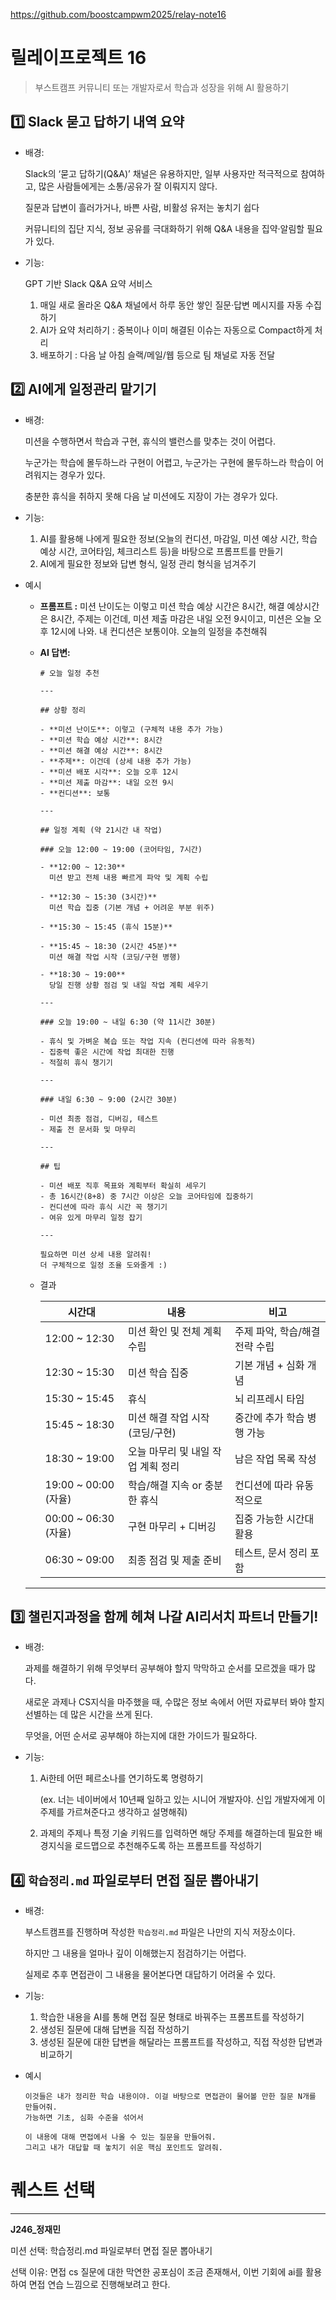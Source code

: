 https://github.com/boostcampwm2025/relay-note16

# 릴레이프로젝트 16

> 부스트캠프 커뮤니티 또는 개발자로서 학습과 성장을 위해 AI 활용하기
> 

## 1️⃣ Slack 묻고 답하기 내역 요약

- 배경:
    
    Slack의 ‘묻고 답하기(Q&A)’ 채널은 유용하지만, 일부 사용자만 적극적으로 참여하고, 많은 사람들에게는 소통/공유가 잘 이뤄지지 않다.
    
    질문과 답변이 흘러가거나, 바쁜 사람, 비활성 유저는 놓치기 쉽다
    
    커뮤니티의 집단 지식, 정보 공유를 극대화하기 위해 Q&A 내용을 집약·알림할 필요가 있다.
    
- 기능:
    
    GPT 기반 Slack Q&A 요약 서비스
    
    1. 매일 새로 올라온 Q&A 채널에서 하루 동안 쌓인 질문·답변 메시지를 자동 수집하기
    2. AI가 요약 처리하기 : 중복이나 이미 해결된 이슈는 자동으로 Compact하게 처리
    3. 배포하기 : 다음 날 아침 슬랙/메일/웹 등으로 팀 채널로 자동 전달

## 2️⃣ AI에게 일정관리 맡기기

- 배경:
    
    미션을 수행하면서 학습과 구현, 휴식의 밸런스를 맞추는 것이 어렵다.
    
    누군가는 학습에 몰두하느라 구현이 어렵고, 누군가는 구현에 몰두하느라 학습이 어려워지는 경우가 있다.
    
    충분한 휴식을 취하지 못해 다음 날 미션에도 지장이 가는 경우가 있다.
    
- 기능:
    1. AI를 활용해 나에게 필요한 정보(오늘의 컨디션, 마감일, 미션 예상 시간, 학습 예상 시간, 코어타임, 체크리스트 등)을 바탕으로 프롬프트를 만들기
    2. AI에게 필요한 정보와 답변 형식, 일정 관리 형식을 넘겨주기
- 예시
    - **프롬프트 :** 미션 난이도는 이렇고 미션 학습 예상 시간은 8시간, 해결 예상시간은 8시간, 주제는 이건데, 미션 제출 마감은 내일 오전 9시이고, 미션은 오늘 오후 12시에 나와. 내 컨디션은 보통이야. 오늘의 일정을 추천해줘
    - **AI 답변:**
        
        ```
        # 오늘 일정 추천
        
        ---
        
        ## 상황 정리
        
        - **미션 난이도**: 이렇고 (구체적 내용 추가 가능)
        - **미션 학습 예상 시간**: 8시간
        - **미션 해결 예상 시간**: 8시간
        - **주제**: 이건데 (상세 내용 추가 가능)
        - **미션 배포 시각**: 오늘 오후 12시
        - **미션 제출 마감**: 내일 오전 9시
        - **컨디션**: 보통
        
        ---
        
        ## 일정 계획 (약 21시간 내 작업)
        
        ### 오늘 12:00 ~ 19:00 (코어타임, 7시간)
        
        - **12:00 ~ 12:30**
          미션 받고 전체 내용 빠르게 파악 및 계획 수립
        
        - **12:30 ~ 15:30 (3시간)**
          미션 학습 집중 (기본 개념 + 어려운 부분 위주)
        
        - **15:30 ~ 15:45 (휴식 15분)**
        
        - **15:45 ~ 18:30 (2시간 45분)**
          미션 해결 작업 시작 (코딩/구현 병행)
        
        - **18:30 ~ 19:00**
          당일 진행 상황 점검 및 내일 작업 계획 세우기
        
        ---
        
        ### 오늘 19:00 ~ 내일 6:30 (약 11시간 30분)
        
        - 휴식 및 가벼운 복습 또는 작업 지속 (컨디션에 따라 유동적)
        - 집중력 좋은 시간에 작업 최대한 진행
        - 적절히 휴식 챙기기
        
        ---
        
        ### 내일 6:30 ~ 9:00 (2시간 30분)
        
        - 미션 최종 점검, 디버깅, 테스트
        - 제출 전 문서화 및 마무리
        
        ---
        
        ## 팁
        
        - 미션 배포 직후 목표와 계획부터 확실히 세우기
        - 총 16시간(8+8) 중 7시간 이상은 오늘 코어타임에 집중하기
        - 컨디션에 따라 휴식 시간 꼭 챙기기
        - 여유 있게 마무리 일정 잡기
        
        ---
        
        필요하면 미션 상세 내용 알려줘!
        더 구체적으로 일정 조율 도와줄게 :)
        
        ```
        
    - 결과
        
        
        | 시간대 | 내용 | 비고 |
        | --- | --- | --- |
        | 12:00 ~ 12:30 | 미션 확인 및 전체 계획 수립 | 주제 파악, 학습/해결 전략 수립 |
        | 12:30 ~ 15:30 | 미션 학습 집중 | 기본 개념 + 심화 개념 |
        | 15:30 ~ 15:45 | 휴식 | 뇌 리프레시 타임 |
        | 15:45 ~ 18:30 | 미션 해결 작업 시작 (코딩/구현) | 중간에 추가 학습 병행 가능 |
        | 18:30 ~ 19:00 | 오늘 마무리 및 내일 작업 계획 정리 | 남은 작업 목록 작성 |
        | 19:00 ~ 00:00 (자율) | 학습/해결 지속 or 충분한 휴식 | 컨디션에 따라 유동적으로 |
        | 00:00 ~ 06:30 (자율) | 구현 마무리 + 디버깅 | 집중 가능한 시간대 활용 |
        | 06:30 ~ 09:00 | 최종 점검 및 제출 준비 | 테스트, 문서 정리 포함 |
    
    ---
    

## 3️⃣ 챌린지과정을 함께 헤쳐 나갈 AI리서치 파트너 만들기!

- 배경:
    
    과제를 해결하기 위해 무엇부터 공부해야 할지 막막하고 순서를 모르겠을 때가 많다.
    
    새로운 과제나 CS지식을 마주했을 때, 수많은 정보 속에서 어떤 자료부터 봐야 할지 선별하는 데 많은 시간을 쓰게 된다.
    
    무엇을, 어떤 순서로 공부해야 하는지에 대한 가이드가 필요하다.
    
- 기능:
    1. Ai한테 어떤 페르소나를 연기하도록 명령하기
        
        (ex. 너는 네이버에서 10년째 일하고 있는 시니어 개발자야. 신입 개발자에게 이 주제를 가르쳐준다고 생각하고 설명해줘)
        
    2. 과제의 주제나 특정 기술 키워드를 입력하면 해당 주제를 해결하는데 필요한 배경지식을 로드맵으로 추천해주도록 하는 프롬프트를 작성하기

## 4️⃣ `학습정리.md` 파일로부터 면접 질문 뽑아내기

- 배경:
    
    부스트캠프를 진행하며 작성한 `학습정리.md` 파일은 나만의 지식 저장소이다.
    
    하지만 그 내용을 얼마나 깊이 이해했는지 점검하기는 어렵다.
    
    실제로 추후 면접관이 그 내용을 물어본다면 대답하기 어려울 수 있다.
    
- 기능:
    1. 학습한 내용을 AI를 통해 면접 질문 형태로 바꿔주는 프롬프트를 작성하기
    2. 생성된 질문에 대해 답변을 직접 작성하기
    3. 생성된 질문에 대한 답변을 해달라는 프롬프트를 작성하고, 직접 작성한 답변과 비교하기
- 예시
    
    ```
    이것들은 내가 정리한 학습 내용이야. 이걸 바탕으로 면접관이 물어볼 만한 질문 N개를 만들어줘.
    가능하면 기초, 심화 수준을 섞어서
    ```
    
    ```
    이 내용에 대해 면접에서 나올 수 있는 질문을 만들어줘.
    그리고 내가 대답할 때 놓치기 쉬운 핵심 포인트도 알려줘.
    ```


# 퀘스트 선택

---

**J246_정재민**

미션 선택: 학습정리.md 파일로부터 면접 질문 뽑아내기

선택 이유: 면접 cs 질문에 대한 막연한 공포심이 조금 존재해서, 이번 기회에 ai를 활용하여 면접 연습 느낌으로 진행해보려고 한다.
